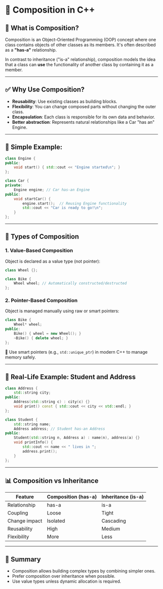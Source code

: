 # 📘 Composition in C++

## 📌 What is Composition?
Composition is an Object-Oriented Programming (OOP) concept where one class contains objects of other classes as its members. It's often described as a **"has-a"** relationship.

In contrast to inheritance ("is-a" relationship), composition models the idea that a class can **use** the functionality of another class by containing it as a member.

---

## ✅ Why Use Composition?
- **Reusability**: Use existing classes as building blocks.
- **Flexibility**: You can change composed parts without changing the outer class.
- **Encapsulation**: Each class is responsible for its own data and behavior.
- **Better abstraction**: Represents natural relationships like a Car "has an" Engine.

---

## 🧩 Simple Example:
```cpp
class Engine {
public:
    void start() { std::cout << "Engine started\n"; }
};

class Car {
private:
    Engine engine; // Car has-an Engine
public:
    void startCar() {
        engine.start();  // Reusing Engine functionality
        std::cout << "Car is ready to go!\n";
    }
};
```

---

## 🔧 Types of Composition

### 1. Value-Based Composition
Object is declared as a value type (not pointer):
```cpp
class Wheel {};

class Bike {
    Wheel wheel; // Automatically constructed/destructed
};
```

### 2. Pointer-Based Composition
Object is managed manually using raw or smart pointers:
```cpp
class Bike {
    Wheel* wheel;
public:
    Bike() { wheel = new Wheel(); }
    ~Bike() { delete wheel; }
};
```

🧠 Use smart pointers (e.g., `std::unique_ptr`) in modern C++ to manage memory safely.

---

## 🚀 Real-Life Example: Student and Address
```cpp
class Address {
    std::string city;
public:
    Address(std::string c) : city(c) {}
    void print() const { std::cout << city << std::endl; }
};

class Student {
    std::string name;
    Address address; // Student has-an Address
public:
    Student(std::string n, Address a) : name(n), address(a) {}
    void printInfo() {
        std::cout << name << " lives in ";
        address.print();
    }
};
```

---

## 📊 Composition vs Inheritance

| Feature         | Composition (has-a) | Inheritance (is-a) |
|-----------------|---------------------|---------------------|
| Relationship    | has-a               | is-a                |
| Coupling        | Loose               | Tight               |
| Change impact   | Isolated            | Cascading           |
| Reusability     | High                | Medium              |
| Flexibility     | More                | Less                |

---

## 📝 Summary
- Composition allows building complex types by combining simpler ones.
- Prefer composition over inheritance when possible.
- Use value types unless dynamic allocation is required.
